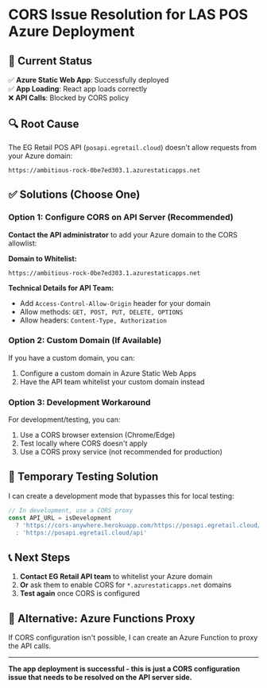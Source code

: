 # CORS Issue Resolution for LAS POS Azure Deployment

## 🎯 Current Status
✅ **Azure Static Web App**: Successfully deployed  
✅ **App Loading**: React app loads correctly  
❌ **API Calls**: Blocked by CORS policy

## 🔍 Root Cause
The EG Retail POS API (`posapi.egretail.cloud`) doesn't allow requests from your Azure domain:
```
https://ambitious-rock-0be7ed303.1.azurestaticapps.net
```

## ✅ Solutions (Choose One)

### Option 1: Configure CORS on API Server (Recommended)
**Contact the API administrator** to add your Azure domain to the CORS allowlist:

**Domain to Whitelist:**
```
https://ambitious-rock-0be7ed303.1.azurestaticapps.net
```

**Technical Details for API Team:**
- Add `Access-Control-Allow-Origin` header for your domain
- Allow methods: `GET, POST, PUT, DELETE, OPTIONS`
- Allow headers: `Content-Type, Authorization`

### Option 2: Custom Domain (If Available)
If you have a custom domain, you can:
1. Configure a custom domain in Azure Static Web Apps
2. Have the API team whitelist your custom domain instead

### Option 3: Development Workaround
For development/testing, you can:
1. Use a CORS browser extension (Chrome/Edge)
2. Test locally where CORS doesn't apply
3. Use a CORS proxy service (not recommended for production)

## 🔧 Temporary Testing Solution
I can create a development mode that bypasses this for local testing:

```typescript
// In development, use a CORS proxy
const API_URL = isDevelopment 
  ? 'https://cors-anywhere.herokuapp.com/https://posapi.egretail.cloud/api'
  : 'https://posapi.egretail.cloud/api'
```

## 📞 Next Steps
1. **Contact EG Retail API team** to whitelist your Azure domain
2. **Or** ask them to enable CORS for `*.azurestaticapps.net` domains
3. **Test again** once CORS is configured

## 🌟 Alternative: Azure Functions Proxy
If CORS configuration isn't possible, I can create an Azure Function to proxy the API calls.

---

**The app deployment is successful - this is just a CORS configuration issue that needs to be resolved on the API server side.**
